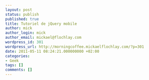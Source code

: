 ```yaml
---
layout: post
status: publish
published: true
title: Tutoriel de jQuery mobile
author: mick
author_login: mick
author_email: mickael@flochlay.com
wordpress_id: 301
wordpress_url: http://morningcoffee.mickaelflochlay.com/?p=301
date: 2011-05-11 08:24:21.000000000 +02:00
categories:
- Geek
tags: []
comments: []
---
```


